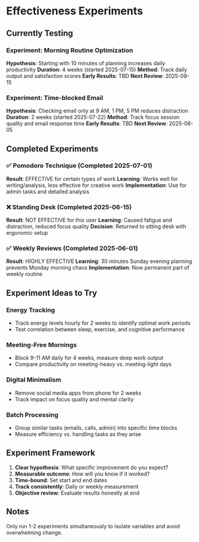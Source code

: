 # Effectiveness Experiments

## Currently Testing

### Experiment: Morning Routine Optimization
**Hypothesis**: Starting with 10 minutes of planning increases daily productivity
**Duration**: 4 weeks (started 2025-07-15)
**Method**: Track daily output and satisfaction scores
**Early Results**: TBD
**Next Review**: 2025-08-15

### Experiment: Time-blocked Email
**Hypothesis**: Checking email only at 9 AM, 1 PM, 5 PM reduces distraction
**Duration**: 2 weeks (started 2025-07-22)
**Method**: Track focus session quality and email response time
**Early Results**: TBD
**Next Review**: 2025-08-05

## Completed Experiments

### ✅ Pomodoro Technique (Completed 2025-07-01)
**Result**: EFFECTIVE for certain types of work
**Learning**: Works well for writing/analysis, less effective for creative work
**Implementation**: Use for admin tasks and detailed analysis

### ❌ Standing Desk (Completed 2025-06-15)
**Result**: NOT EFFECTIVE for this user
**Learning**: Caused fatigue and distraction, reduced focus quality
**Decision**: Returned to sitting desk with ergonomic setup

### ✅ Weekly Reviews (Completed 2025-06-01)
**Result**: HIGHLY EFFECTIVE
**Learning**: 30 minutes Sunday evening planning prevents Monday morning chaos
**Implementation**: Now permanent part of weekly routine

## Experiment Ideas to Try

### Energy Tracking
- Track energy levels hourly for 2 weeks to identify optimal work periods
- Test correlation between sleep, exercise, and cognitive performance

### Meeting-Free Mornings
- Block 9-11 AM daily for 4 weeks, measure deep work output
- Compare productivity on meeting-heavy vs. meeting-light days

### Digital Minimalism
- Remove social media apps from phone for 2 weeks
- Track impact on focus quality and mental clarity

### Batch Processing
- Group similar tasks (emails, calls, admin) into specific time blocks
- Measure efficiency vs. handling tasks as they arise

## Experiment Framework
1. **Clear hypothesis**: What specific improvement do you expect?
2. **Measurable outcome**: How will you know if it worked?
3. **Time-bound**: Set start and end dates
4. **Track consistently**: Daily or weekly measurement
5. **Objective review**: Evaluate results honestly at end

## Notes
Only run 1-2 experiments simultaneously to isolate variables and avoid overwhelming change.